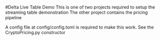 #Delta Live Table Demo
This is one of two projects required to setup the streaming table demonstration 
The other project contains the pricing pipeline

A config file at config/config.toml is required to make this work. See the CryptoPricing.py constructor